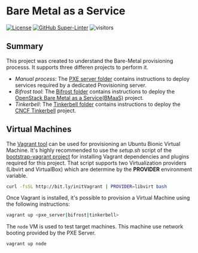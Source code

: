 # Bare Metal as a Service
[![License](https://img.shields.io/badge/License-Apache%202.0-blue.svg)](https://opensource.org/licenses/Apache-2.0)
[![GitHub Super-Linter](https://github.com/electrocucaracha/bmaas/workflows/Lint%20Code%20Base/badge.svg)](https://github.com/marketplace/actions/super-linter)
![visitors](https://visitor-badge.glitch.me/badge?page_id=electrocucaracha.bmaas)

## Summary

This project was created to understand the Bare-Metal provisioning
processs. It supports three differen projects to perform it.

* _Manual process_: The [PXE server folder](pxe_server) contains
instructions to deploy services required by a dedicated
Provisioning server.
* _Bifrost tool_: The [Bifrost folder](bifrost) contains instructions
to deploy the [OpenStack Bare Metal as a Service(BMaaS)][3] project.
* _Tinkerbell_: The [Tinkerbell folder](tinkerbell) contains
instructions to deploy the [CNCF Tinkerbell][4] project.

## Virtual Machines

The [Vagrant tool][1] can be used for provisioning an Ubuntu Bionic
Virtual Machine. It's highly recommended to use the  *setup.sh* script
of the [bootstrap-vagrant project][2] for installing Vagrant
dependencies and plugins required for this project. That script
supports two Virtualization providers (Libvirt and VirtualBox) which
are determine by the **PROVIDER** environment variable.

```bash
curl -fsSL http://bit.ly/initVagrant | PROVIDER=libvirt bash
```

Once Vagrant is installed, it's possible to provision a Virtual
Machine using the following instructions:

```bash
vagrant up <pxe_server|bifrost|tinkerbell>
```

The `node` VM is used to test target machines. This machine use
network booting provided by the PXE Server.

```bash
vagrant up node
```

[1]: https://www.vagrantup.com/
[2]: https://github.com/electrocucaracha/bootstrap-vagrant
[3]: https://docs.openstack.org/bifrost/latest/
[4]: https://tinkerbell.org/
